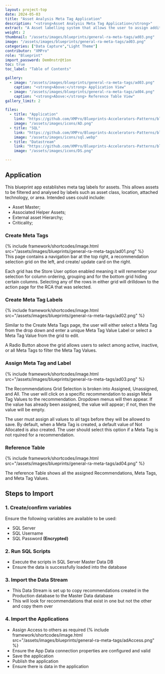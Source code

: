 ```yaml
---
layout: project-top
date: 2024-05-03
title: "Asset Analysis Meta Tag Application"
description: "<strong>Asset Analysis Meta Tag Application</strong>"
extract: "A Asset labelling system that allows the user to assign additional attributes to existing Asset that aid in data analysis methods."
weight: 2
thumbnail: "/assets/images/blueprints/general-ra-meta-tags/ad03.png"
image: "/assets/images/blueprints/general-ra-meta-tags/ad03.png"
categories: ["Data Capture","Light Theme"]
contributor: "XMPro"
role: "Blueprint"
import_password: Dem0nstr@t1on
toc: true
toc_label: "Table of Contents"

gallery:
  - image: "/assets/images/blueprints/general-ra-meta-tags/ad03.png"
    caption: "<strong>Above:</strong> Application View"
  - image: "/assets/images/blueprints/general-ra-meta-tags/ad04.png"
    caption: "<strong>Above:</strong> Reference Table View"
gallery_limit: 2

files:
  - title: "Application"
    link: "https://github.com/XMPro/Blueprints-Accelerators-Patterns/blob/master/blueprints/general/rca/application/"
    image: "/assets/images/icons/AD.png"
  - title: "SQL"
    link: "https://github.com/XMPro/Blueprints-Accelerators-Patterns/blob/master/blueprints/general/rca/sql/"
    image: "/assets/images/icons/sql.webp"
  - title: "Datastream"
    link: "https://github.com/XMPro/Blueprints-Accelerators-Patterns/blob/master/blueprints/general-ra-meta-tags/rca/sql/"
    image: "/assets/images/icons/DS.png"

---
```


## Application

This blueprint app establishes meta tag labels for assets. This allows assets to be filtered and analysed by labels such as asset class, location, attached technology, or area. Intended uses could include:

<style>
.custom-bullet {
    list-style-type: none; /* Remove default bullets */
}
.custom-bullet li::before {
    content: "•"; /* Unicode character for a bullet */
    color: black; /* Bullet color */
    display: inline-block; 
    width: 1em; /* Spacing between bullet and text */
    margin-left: -1em; /* Position bullet in place of default */
}
</style>

<ul class="custom-bullet">
  <li>Asset Master;</li>
  <li>Associated Helper Assets;</li>
  <li>External asset Hierarchy;</li>
  <li>Criticality;</li>
</ul>

### Create Meta Tags

<div class="inline_image">{% include framework/shortcodes/image.html src="/assets/images/blueprints/general-ra-meta-tags/ad01.png" %}</div>
This page contains a navigation bar at the top right, a recommendation selection grid on the left, and create/ update card on the right. 

Each grid has the Store User option enabled meaning it will remember your selection for column ordering, grouping and for the bottom grid hiding certain columns.  Selecting any of the rows in either grid will drilldown to the action page for the RCA that was selected.

### Create Meta Tag Labels
<div class="inline_image"  >{% include framework/shortcodes/image.html src="/assets/images/blueprints/general-ra-meta-tags/ad02.png" %}</div>

Similar to the Create Meta Tags page, the user will either select a Meta Tag from the drop down and enter a unique Meta Tag Value Label or select a Meta Tag Value from the grid to edit.

A Radio Button above the grid allows users to select among active, inactive, or all Meta Tags to filter the Meta Tag Values.

### Assign Meta Tag and Label
<div class="inline_image">{% include framework/shortcodes/image.html src="/assets/images/blueprints/general-ra-meta-tags/ad03.png" %}</div>

The Recommendations Grid Selection is broken into Assigned, Unassigned, and All. The user will click on a specific recommendation to assign Meta Tag Values to the recommendation. Dropdown menus will then appear. If the value has already been assigned, the value will appear; if not, then the value will be empty.

The user must assign all values to all tags before they will be allowed to save. By default, when a Meta Tag is created, a default value of Not Allocated is also created. The user should select this option if a Meta Tag is not rquired for a recommendation.

### Reference Table
<div class="inline_image">{% include framework/shortcodes/image.html src="/assets/images/blueprints/general-ra-meta-tags/ad04.png" %}</div>

The reference Table shows all the assigned Recommendations, Meta Tags, and Meta Tag Values. 
 
## Steps to Import

### 1. Create/confirm variables
Ensure the following variables are available to be used:

- SQL Server
- SQL Username
- SQL Password <strong>(Encrypted)</strong>

### 2. Run SQL Scripts
- Execute the scripts in SQL Server Master Data DB
- Ensure the data is successfully loaded into the database 

### 3. Import the Data Stream
- This Data Stream is set up to copy recommendations created in the Production database to the Master Data database 
- This will look for recommendations that exist in one but not the other and copy them over

### 4. Import the Applications

- Assign Access to others as required
  {% include framework/shortcodes/image.html src="/assets/images/blueprints/general-ra-meta-tags/adAccess.png" %}
- Ensure the App Data connection properties are configured and valid
- Save the application
- Publish the application
- Ensure there is data in the application
